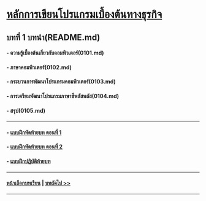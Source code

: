# [หลักการเขียนโปรแกรมเบื้องต้นทางธุรกิจ](../README.md)
## บทที่ 1 บทนำ(README.md)
#### - ความรู้เบื้องต้นเกี่ยวกับคอมพิวเตอร์(0101.md)
#### - ภาษาคอมพิวเตอร์(0102.md)
#### - กระบวนการพัฒนาโปรแกรมคอมพิวเตอร์(0103.md)
#### - การเตรียมพัฒนาโปรแกรมภาษาซีพลัสพลัส(0104.md)
#### - สรุป(0105.md)
---
#### - [แบบฝึกหัดท้ายบท ตอนที่ 1](0130.md)
#### - [แบบฝึกหัดท้ายบท ตอนที่ 2](0150.md)
#### - [แบบฝึกปฏิบัติท้ายบท](0170.md)
---
#### [หน้าเลือกบทเรียน](../README.md) | [บทถัดไป >>](../Chapter02/README.md)
---
